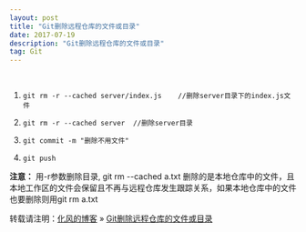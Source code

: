 ```yaml
---
layout: post
title: "Git删除远程仓库的文件或目录"
date: 2017-07-19
description: "Git删除远程仓库的文件或目录"
tag: Git
---
```

﻿
1. `git rm -r --cached server/index.js    //删除server目录下的index.js文件`   

2. `git rm -r --cached server  //删除server目录`

3. `git commit -m "删除不用文件"`

4. `git push`

**注意：**
用-r参数删除目录, git rm --cached a.txt 删除的是本地仓库中的文件，且本地工作区的文件会保留且不再与远程仓库发生跟踪关系，如果本地仓库中的文件也要删除则用git rm a.txt

转载请注明：[化风的博客](http://ChhXin.github.io) » [Git删除远程仓库的文件或目录](/2017/07/Git删除远程仓库的文件或目录/)  

